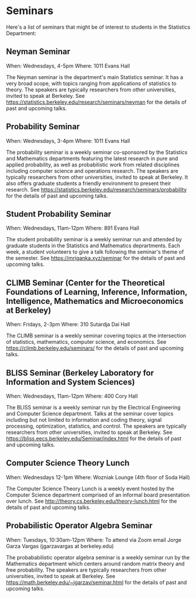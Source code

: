 # Seminars

Here's a list of seminars that might be of interest to students in the Statistics Department:

## Neyman Seminar

When: Wednesdays, 4-5pm
Where: 1011 Evans Hall

The Neyman seminar is the department's main Statistics seminar. It has a very broad scope, with topics ranging from applications of statistics to theory. The speakers are typically researchers from other universities, invited to speak at Berkeley. See https://statistics.berkeley.edu/research/seminars/neyman for the details of past and upcoming talks.


## Probability Seminar

When: Wednesdays, 3-4pm
Where: 1011 Evans Hall

The probability seminar is a weekly seminar co-sponsored by the Statistics and Mathematics departments featuring the latest research in pure and applied probability, as well as probabilistic work from related disciplines including computer science and operations research. The speakers are typically researchers from other universities, invited to speak at Berkeley. It also offers graduate students a friendly environment to present their research. See https://statistics.berkeley.edu/research/seminars/probability for the details of past and upcoming talks.


## Student Probability Seminar

When: Wednesdays, 11am-12pm
Where: 891 Evans Hall

The student probability seminar is a weekly seminar run and attended by graduate students in the Statistics and Mathematics deprartments. Each week, a student volunteers to give a talk following the seminar's theme of the semester. See https://mriganka.xyz/seminar for the details of past and upcoming talks.


## CLIMB Seminar (Center for the Theoretical Foundations of Learning, Inference, Information, Intelligence, Mathematics and Microeconomics at Berkeley)

When: Fridays, 2-3pm
Where: 310 Sutardja Dai Hall

The CLIMB seminar is a weekly seminar covering topics at the intersection of statistics, mathematics, computer science, and economics. See https://climb.berkeley.edu/seminars/ for the details of past and upcoming talks.


## BLISS Seminar (Berkeley Laboratory for Information and System Sciences)

When: Wednesdays, 11am-12pm
Where: 400 Cory Hall

The BLISS seminar is a weekly seminar run by the Electrical Engineering and Computer Science department. Talks at the seminar cover topics including but not limited to information and coding theory, signal processing, optimization, statistics, and control. The speakers are typically researchers from other universities, invited to speak at Berkeley. See https://bliss.eecs.berkeley.edu/Seminar/index.html for the details of past and upcoming talks.


## Computer Science Theory Lunch

When: Wednesdays 12-1pm
Where: Wozniak Lounge (4th floor of Soda Hall)

The Computer Science Theory Lunch is a weekly event hosted by the Computer Science department comprised of an informal board presentation over lunch. See http://theory.cs.berkeley.edu/theory-lunch.html for the details of past and upcoming talks.


## Probabilistic Operator Algebra Seminar

When: Tuesdays, 10:30am-12pm
Where: To attend via Zoom email Jorge Garza Vargas (jgarzavargas at berkeley.edu)

The probababilistic operator algebra seminar is a weekly seminar run by the Mathematics department which centers around random matrix theory and free probability. The speakers are typically researchers from other universities, invited to speak at Berkeley. See https://math.berkeley.edu/~jgarzav/seminar.html for the details of past and upcoming talks.
